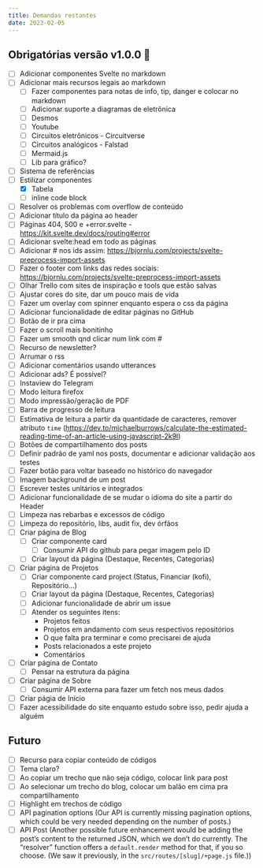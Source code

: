 ```yaml
---
title: Demandas restantes
date: 2023-02-05
---
```


## Obrigatórias versão v1.0.0 🚧

- [ ] Adicionar componentes Svelte no markdown
- [ ] Adicionar mais recursos legais ao markdown
  - [ ] Fazer componentes para notas de info, tip, danger e colocar no markdown
  - [ ] Adicionar suporte a diagramas de eletrônica
  - [ ] Desmos
  - [ ] Youtube
  - [ ] Circuitos eletrônicos - Circuitverse
  - [ ] Circuitos analógicos - Falstad
  - [ ] Mermaid.js
  - [ ] Lib para gráfico?
- [ ] Sistema de referências
- [ ] Estilizar componentes
  - [x] Tabela
  - [ ] inline code block
- [ ] Resolver os problemas com overflow de conteúdo
- [ ] Adicionar título da página ao header
- [ ] Páginas 404, 500 e +error.svelte - https://kit.svelte.dev/docs/routing#error
- [ ] Adicionar svelte:head em todo as páginas
- [ ] Adicionar # nos ids assim: https://bjornlu.com/projects/svelte-preprocess-import-assets
- [ ] Fazer o footer com links das redes sociais: https://bjornlu.com/projects/svelte-preprocess-import-assets
- [ ] Olhar Trello com sites de inspiração e tools que estão salvas
- [ ] Ajustar cores do site, dar um pouco mais de vida
- [ ] Fazer um overlay com spinner enquanto espera o css da página
- [ ] Adicionar funcionalidade de editar páginas no GitHub
- [ ] Botão de ir pra cima
- [ ] Fazer o scroll mais bonitinho
- [ ] Fazer um smooth qnd clicar num link com #
- [ ] Recurso de newsletter?
- [ ] Arrumar o rss
- [ ] Adicionar comentários usando utterances
- [ ] Adicionar ads? É possível?
- [ ] Instaview do Telegram
- [ ] Modo leitura firefox
- [ ] Modo impressão/geração de PDF
- [ ] Barra de progresso de leitura
- [ ] Estimativa de leitura a partir da quantidade de caracteres, remover atributo `time` (https://dev.to/michaelburrows/calculate-the-estimated-reading-time-of-an-article-using-javascript-2k9l)
- [ ] Botões de compartilhamento dos posts
- [ ] Definir padrão de yaml nos posts, documentar e adicionar validação aos testes
- [ ] Fazer botão para voltar baseado no histórico do navegador
- [ ] Imagem background de um post
- [ ] Escrever testes unitários e integrados
- [ ] Adicionar funcionalidade de se mudar o idioma do site a partir do Header
- [ ] Limpeza nas rebarbas e excessos de código
- [ ] Limpeza do repositório, libs, audit fix, dev órfãos
- [ ] Criar página de Blog
  - [ ] Criar componente card
    - [ ] Consumir API do github para pegar imagem pelo ID
  - [ ] Criar layout da página (Destaque, Recentes, Categorias)
- [ ] Criar página de Projetos
  - [ ] Criar componente card project (Status, Financiar (kofi), Repositório...)
  - [ ] Criar layout da página (Destaque, Recentes, Categorias)
  - [ ] Adicionar funcionalidade de abrir um issue
  - [ ] Atender os seguintes itens:
    - Projetos feitos
    - Projetos em andamento com seus respectivos repositórios
    - O que falta pra terminar e como precisarei de ajuda
    - Posts relacionados a este projeto
    - Comentários
- [ ] Criar página de Contato
  - [ ] Pensar na estrutura da página
- [ ] Criar página de Sobre
  - [ ] Consumir API externa para fazer um fetch nos meus dados
- [ ] Criar págia de Início
- [ ] Fazer acessibilidade do site enquanto estudo sobre isso, pedir ajuda a alguém

## Futuro

- [ ] Recurso para copiar conteúdo de códigos
- [ ] Tema claro?
- [ ] Ao copiar um trecho que não seja código, colocar link para post
- [ ] Ao selecionar um trecho do blog, colocar um balão em cima pra compartilhamento
- [ ] Highlight em trechos de código
- [ ] API pagination options (Our API is currently missing pagination options, which could be very needed depending on the number of posts.)
- [ ] API Post (Another possible future enhancement would be adding the post’s content to the returned JSON, which we don’t do currently. The “resolver” function offers a `default.render` method for that, if you so choose. (We saw it previously, in the `src/routes/[slug]/+page.js` file.))
